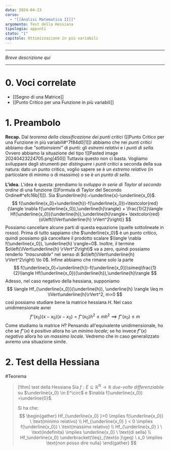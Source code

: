 ```yaml
---
data: 2024-04-23
corso:
  - "[[Analisi Matematica II]]"
argomento: Test della Hessiana
tipologia: appunti
stato: "1"
capitolo: Ottimizzazione in più variabili
---
```

- - -
*Breve descrizione qui*
- - -
# 0. Voci correlate
- [[Segno di una Matrice]]
- [[Punto Critico per una Funzione in più variabili]]
# 1. Preambolo
**Recap.** Dal *teorema della classificazione dei punti critici* ([[Punto Critico per una Funzione in più variabili#^7f84d0|1]]) abbiamo che nei *punti critici* abbiamo due *"sottoinsiemi"* di punti: gli *estremi relativi* e i *punti di sella*. Ovvero abbiamo la situazione del tipo
![[Pasted image 20240423224705.png|450]]
Tuttavia questo non ci basta. Vogliamo sviluppare degli strumenti per *distinguere* i *punti critici* a seconda della sua natura: dato un punto critico, voglio sapere se è un *estremo relativo* (in particolare di minimo o di massimo) o se è un *punto di sella*.

**L'idea.** L'idea è questa: prendiamo lo *sviluppo in serie di Taylor al secondo ordine* di una funzione ([[Formula di Taylor del Secondo Ordine#^efc16b|1]]). Sia $\underline{h}:=\underline{x}-\underline{x_0}$.
$$
f(\underline{x_0}+\underline{h})-f(\underline{x_0})=\textcolor{red}{\langle \nabla f(\underline{x_0}),\underline{h}\rangle} + \frac{1}{2}\langle Hf(\underline{x_0})(\underline{h}),\underline{h}\rangle+ \textcolor{red}{o\left(\lVert\underline{h} \rVert^2\right)}
$$
Possiamo cancellare alcune parti di questa equazione (quelle sottolineate in rosso). Prima di tutto sappiamo che $\underline{x_0}$ è un punto critico, quindi possiamo già cancellare il prodotto scalare $\langle \nabla f(\underline{x_0}), \underline{h} \rangle=0$. Inoltre, il termine $o\left(\lVert\underline{h} \rVert^2\right)$ va a zero, quindi possiamo renderlo *"trascurabile"* nel senso di $o\left(\lVert\underline{h} \rVert^2\right) \to 0$. Infine abbiamo che rimane solo la parte
$$
f(\underline{x_0}+\underline{h})-f(\underline{x_0})\simeq\frac{1}{2}\langle Hf(\underline{x_0})(\underline{h}),\underline{h}\rangle
$$
Adesso, nel caso negativo della hessiana, supponiamo 
$$
\langle Hf_{\underline{x_0}}(\underline{h}), \underline{h} \rangle \leq m \lVert\underline{h}\rVert^2, m>0
$$
così possiamo studiare bene la matrice hessiana $H$. Nel caso unidimensionale avrei
$$
f''(x_0)(x-x_0)(x-x_0)=f''(x_0)h^2 \leq mh^2 \implies f''(x_0)\leq m
$$
Come studiamo la matrice $H$? Pensando all'equivalente unidimensionale, ho che se $f''(x)$ è *positivo* allora ho un *minimo locale*; se ho invece $f''(x)$ *negativo* allora ho un *massimo locale*. Vedremo che in caso generalizzato avremo una situazione simile.

# 2. Test della Hessiana
#Teorema 
> [!thm] test della Hessiana
> Sia $f:E \subseteq \mathbb{R}^N \longrightarrow \mathbb{R}$ *due-volte differenziabile* su $\underline{x_0} \in E^\circ$ e $\nabla f(\underline{x_0}) =\underline{0}$. 
> 
> Si ha che:
> $$
> \begin{gather}
> Hf_{\underline{x_0} }>0 \implies f(\underline{x_0}) \ \text{minimo relativo} \\
> Hf_{\underline{x_0} } < 0 \implies f(\underline{x_0}) \ \text{massimo relativo} \\ Hf_{\underline{x_0} } \ \text{indefinita} \implies \underline{x_0} \ \text{di sella} \\ 
> Hf_\underline{x_0} \underbracket{\leq}_{\text{o }\geq} \ x_0 \implies \text{non posso dire nulla}
> \end{gather}
> $$

